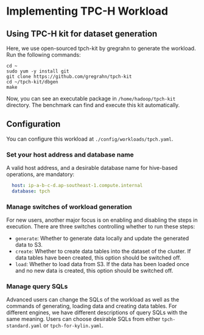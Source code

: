 # Implementing TPC-H Workload
## Using TPC-H kit for dataset generation
Here, we use open-sourced tpch-kit by gregrahn to generate the workload. Run the following commands:
```shell
cd ~
sudo yum -y install git
git clone https://github.com/gregrahn/tpch-kit
cd ~/tpch-kit/dbgen
make
```
Now, you can see an executable package in `/home/hadoop/tpch-kit` directory. The benchmark can find and execute this kit automatically.

## Configuration
You can configure this workload at `./config/workloads/tpch.yaml`.

### Set your host address and database name
A valid host address, and a desirable database name for hive-based operations, are mandatory:
```yaml
  host: ip-a-b-c-d.ap-southeast-1.compute.internal
  database: tpch
```

### Manage switches of workload generation
For new users, another major focus is on enabling and disabling the steps in execution. There are three switches controlling whether to run these steps:
- `generate`: Whether to generate data locally and update the generated data to S3.
- `create`: Whether to create data tables into the dataset of the cluster. If data tables have been created, this option should be switched off.
- `load`: Whether to load data from S3. If the data has been loaded once and no new data is created, this option should be switched off.

### Manage query SQLs
Advanced users can change the SQLs of the workload as well as the commands of generating, loading data and creating data tables. For different engines, we have different descriptions of query SQLs with the same meaning. Users can choose desirable SQLs from either `tpch-standard.yaml` or `tpch-for-kylin.yaml`.